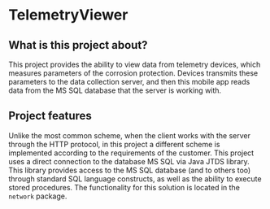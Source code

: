 # TelemetryViewer

## What is this project about? ##

This project provides the ability to view data from telemetry devices, which measures parameters of the corrosion protection. Devices transmits these parameters to the data collection server, and then this mobile app reads data from the MS SQL database that the server is working with.

## Project features ##

Unlike the most common scheme, when the client works with the server through the HTTP protocol, in this project a different scheme is implemented according to the requirements of the customer. 
This project uses a direct connection to the database MS SQL via Java JTDS library.
This library provides access to the MS SQL database (and to others too) through standard SQL language constructs, as well as the ability to execute stored procedures.
The functionality for this solution is located in the `network` package.
